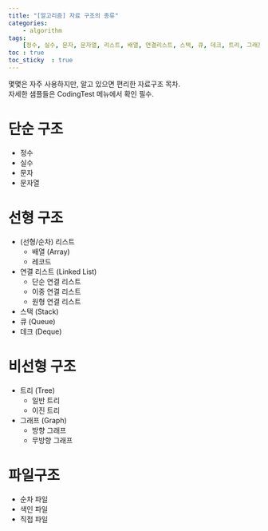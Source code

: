 ```yaml
---
title: "[알고리즘] 자료 구조의 종류"
categories: 
    - algorithm
tags: 
    [정수, 실수, 문자, 문자열, 리스트, 배열, 연결리스트, 스택, 큐, 데크, 트리, 그래프, 순차파일, 색인파일, 직접파일]
toc : true
toc_sticky  : true    
---
```


몇몇은 자주 사용하지만, 알고 있으면 편리한 자료구조 목차.    
자세한 샘플들은 CodingTest 메뉴에서 확인 필수.   




# 단순 구조
- 정수
- 실수
- 문자
- 문자열

# 선형 구조
- (선형/순차) 리스트
    - 배열 (Array)
    - 레코드 
- 연결 리스트 (Linked List)
    - 단순 연결 리스트
    - 이중 연결 리스트
    - 원형 연결 리스트
- 스택 (Stack)
- 큐 (Queue)
- 데크 (Deque)

# 비선형 구조
- 트리 (Tree)
    - 일반 트리
    - 이진 트리
- 그래프 (Graph)
    - 방향 그래프
    - 무방향 그래프

# 파일구조
- 순차 파일
- 색인 파일
- 직접 파일

